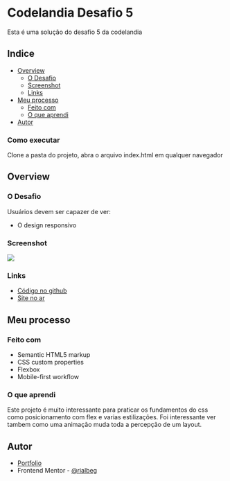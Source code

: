 # Codelandia Desafio 5

Esta é uma solução do desafio 5 da codelandia

## Indice

- [Overview](#overview)
  - [O Desafio](#o-desafio)
  - [Screenshot](#screenshot)
  - [Links](#links)
- [Meu processo](#meu-processo)
  - [Feito com](#feito-com)
  - [O que aprendi](#o-que-aprendi)
- [Autor](#autor)

### Como executar

Clone a pasta do projeto, abra o arquivo index.html em qualquer navegador

## Overview

### O Desafio

Usuários devem ser capazer de ver:

- O design responsivo 

### Screenshot

![](./nft-card-preview.gif)


### Links

- [Código no github](https://github.com/rialbeg/nft-preview-card-component-react)
- [Site no ar](https://nft-preview-card-component-react-yw6n.vercel.app/)

## Meu processo

### Feito com

- Semantic HTML5 markup
- CSS custom properties
- Flexbox
- Mobile-first workflow

### O que aprendi

Este projeto é muito interessante para praticar os fundamentos do css como posicionamento com flex  e varias estilizações. Foi interessante ver tambem como uma animação muda toda a percepção de um layout.

## Autor

- [Portfolio](rialbeg.github.io/portfolio)
- Frontend Mentor - [@rialbeg](https://www.frontendmentor.io/profile/rialbeg)
